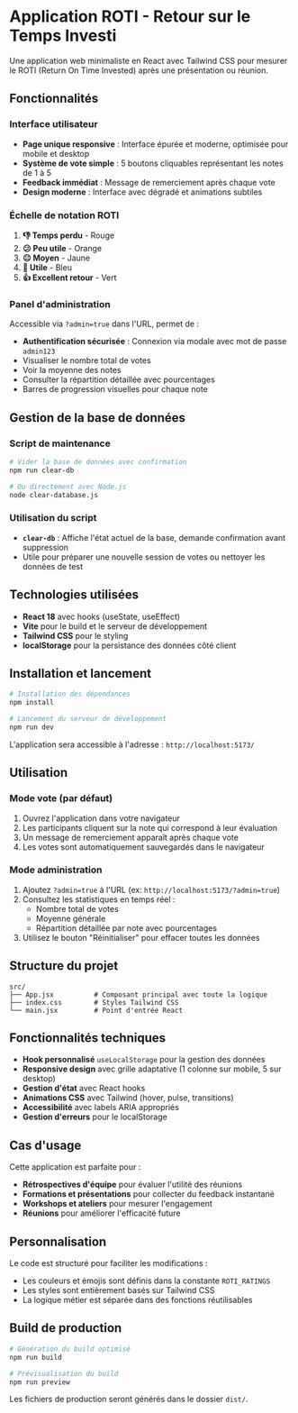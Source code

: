 # Application ROTI - Retour sur le Temps Investi

Une application web minimaliste en React avec Tailwind CSS pour mesurer le ROTI (Return On Time Invested) après une présentation ou réunion.

## Fonctionnalités

### Interface utilisateur
- **Page unique responsive** : Interface épurée et moderne, optimisée pour mobile et desktop
- **Système de vote simple** : 5 boutons cliquables représentant les notes de 1 à 5
- **Feedback immédiat** : Message de remerciement après chaque vote
- **Design moderne** : Interface avec dégradé et animations subtiles

### Échelle de notation ROTI
1. **👎 Temps perdu** - Rouge
2. **😕 Peu utile** - Orange  
3. **😐 Moyen** - Jaune
4. **🙂 Utile** - Bleu
5. **👍 Excellent retour** - Vert

### Panel d'administration
Accessible via `?admin=true` dans l'URL, permet de :
- **Authentification sécurisée** : Connexion via modale avec mot de passe `admin123`
- Visualiser le nombre total de votes
- Voir la moyenne des notes
- Consulter la répartition détaillée avec pourcentages
- Barres de progression visuelles pour chaque note

## Gestion de la base de données

### Script de maintenance

```bash
# Vider la base de données avec confirmation
npm run clear-db

# Ou directement avec Node.js
node clear-database.js
```

### Utilisation du script
- **`clear-db`** : Affiche l'état actuel de la base, demande confirmation avant suppression
- Utile pour préparer une nouvelle session de votes ou nettoyer les données de test

## Technologies utilisées

- **React 18** avec hooks (useState, useEffect)
- **Vite** pour le build et le serveur de développement
- **Tailwind CSS** pour le styling
- **localStorage** pour la persistance des données côté client

## Installation et lancement

```bash
# Installation des dépendances
npm install

# Lancement du serveur de développement
npm run dev
```

L'application sera accessible à l'adresse : `http://localhost:5173/`

## Utilisation

### Mode vote (par défaut)
1. Ouvrez l'application dans votre navigateur
2. Les participants cliquent sur la note qui correspond à leur évaluation
3. Un message de remerciement apparaît après chaque vote
4. Les votes sont automatiquement sauvegardés dans le navigateur

### Mode administration
1. Ajoutez `?admin=true` à l'URL (ex: `http://localhost:5173/?admin=true`)
2. Consultez les statistiques en temps réel :
   - Nombre total de votes
   - Moyenne générale
   - Répartition détaillée par note avec pourcentages
3. Utilisez le bouton "Réinitialiser" pour effacer toutes les données

## Structure du projet

```
src/
├── App.jsx          # Composant principal avec toute la logique
├── index.css        # Styles Tailwind CSS
└── main.jsx         # Point d'entrée React
```

## Fonctionnalités techniques

- **Hook personnalisé** `useLocalStorage` pour la gestion des données
- **Responsive design** avec grille adaptative (1 colonne sur mobile, 5 sur desktop)  
- **Gestion d'état** avec React hooks
- **Animations CSS** avec Tailwind (hover, pulse, transitions)
- **Accessibilité** avec labels ARIA appropriés
- **Gestion d'erreurs** pour le localStorage

## Cas d'usage

Cette application est parfaite pour :
- **Rétrospectives d'équipe** pour évaluer l'utilité des réunions
- **Formations et présentations** pour collecter du feedback instantané
- **Workshops et ateliers** pour mesurer l'engagement
- **Réunions** pour améliorer l'efficacité future

## Personnalisation

Le code est structuré pour faciliter les modifications :
- Les couleurs et émojis sont définis dans la constante `ROTI_RATINGS`
- Les styles sont entièrement basés sur Tailwind CSS
- La logique métier est séparée dans des fonctions réutilisables

## Build de production

```bash
# Génération du build optimisé
npm run build

# Prévisualisation du build
npm run preview
```

Les fichiers de production seront générés dans le dossier `dist/`.
